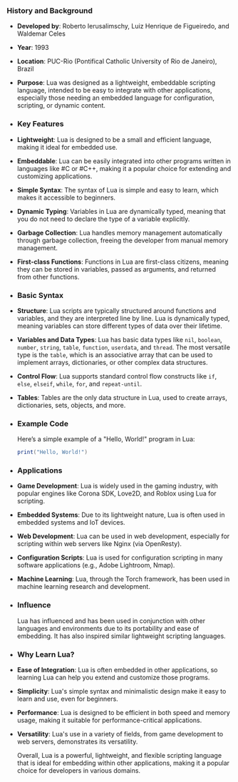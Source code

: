 ### **History and Background**
- **Developed by**: Roberto Ierusalimschy, Luiz Henrique de Figueiredo, and Waldemar Celes
- **Year**: 1993
- **Location**: PUC-Rio (Pontifical Catholic University of Rio de Janeiro), Brazil
- **Purpose**: Lua was designed as a lightweight, embeddable scripting language, intended to be easy to integrate with other applications, especially those needing an embedded language for configuration, scripting, or dynamic content.
- ### **Key Features**
- **Lightweight**: Lua is designed to be a small and efficient language, making it ideal for embedded use.
- **Embeddable**: Lua can be easily integrated into other programs written in languages like #C or #C++, making it a popular choice for extending and customizing applications.
- **Simple Syntax**: The syntax of Lua is simple and easy to learn, which makes it accessible to beginners.
- **Dynamic Typing**: Variables in Lua are dynamically typed, meaning that you do not need to declare the type of a variable explicitly.
- **Garbage Collection**: Lua handles memory management automatically through garbage collection, freeing the developer from manual memory management.
- **First-class Functions**: Functions in Lua are first-class citizens, meaning they can be stored in variables, passed as arguments, and returned from other functions.
- ### **Basic Syntax**
- **Structure**: Lua scripts are typically structured around functions and variables, and they are interpreted line by line. Lua is dynamically typed, meaning variables can store different types of data over their lifetime.
- **Variables and Data Types**: Lua has basic data types like `nil`, `boolean`, `number`, `string`, `table`, `function`, `userdata`, and `thread`. The most versatile type is the `table`, which is an associative array that can be used to implement arrays, dictionaries, or other complex data structures.
- **Control Flow**: Lua supports standard control flow constructs like `if`, `else`, `elseif`, `while`, `for`, and `repeat-until`.
- **Tables**: Tables are the only data structure in Lua, used to create arrays, dictionaries, sets, objects, and more.
- ### **Example Code**
  Here’s a simple example of a "Hello, World!" program in Lua:
  
  ```lua
  print("Hello, World!")
  ```
- ### **Applications**
- **Game Development**: Lua is widely used in the gaming industry, with popular engines like Corona SDK, Love2D, and Roblox using Lua for scripting.
- **Embedded Systems**: Due to its lightweight nature, Lua is often used in embedded systems and IoT devices.
- **Web Development**: Lua can be used in web development, especially for scripting within web servers like Nginx (via OpenResty).
- **Configuration Scripts**: Lua is used for configuration scripting in many software applications (e.g., Adobe Lightroom, Nmap).
- **Machine Learning**: Lua, through the Torch framework, has been used in machine learning research and development.
- ### **Influence**
  Lua has influenced and has been used in conjunction with other languages and environments due to its portability and ease of embedding. It has also inspired similar lightweight scripting languages.
- ### **Why Learn Lua?**
- **Ease of Integration**: Lua is often embedded in other applications, so learning Lua can help you extend and customize those programs.
- **Simplicity**: Lua's simple syntax and minimalistic design make it easy to learn and use, even for beginners.
- **Performance**: Lua is designed to be efficient in both speed and memory usage, making it suitable for performance-critical applications.
- **Versatility**: Lua's use in a variety of fields, from game development to web servers, demonstrates its versatility.
  
  Overall, Lua is a powerful, lightweight, and flexible scripting language that is ideal for embedding within other applications, making it a popular choice for developers in various domains.